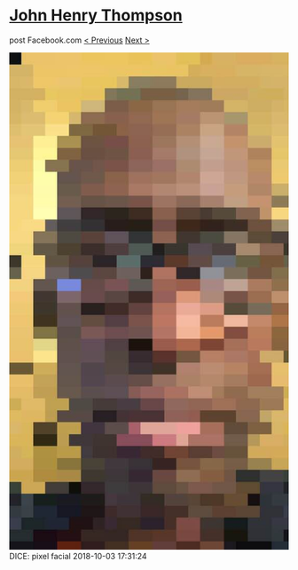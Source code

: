 # [John Henry Thompson](../README.md)
post Facebook.com
[< Previous](2018-10-04-1.md) [Next >](2018-10-03-2.md)

[![](../media/2018-10-03/Timeline-Photos-DICE-pixel-facial.jpg)](../README.md)
DICE: pixel facial
2018-10-03 17:31:24